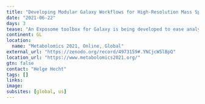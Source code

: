 ```yaml
---
title: "Developing Modular Galaxy Workflows for High-Resolution Mass Spectrometry Exposomics Data Processing"
date: "2021-06-22"
days: 3
tease: "An Exposome toolbox for Galaxy is being developed to ease analysis of high-resolution mass spectrometry (HRMS) datasets"
continent: GL
location:
  name: "Metabolomics 2021, Online, Global"
external_url: "https://zenodo.org/record/4973159#.YNCjcW5lBpQ"
location_url: "https://www.metabolomics2021.org/"
gtn: false
contact: "Helge Hecht"
tags: []
links:
image: 
subsites: [global, us]
---
```


